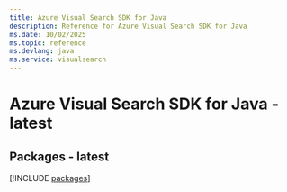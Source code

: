 ```yaml
---
title: Azure Visual Search SDK for Java
description: Reference for Azure Visual Search SDK for Java
ms.date: 10/02/2025
ms.topic: reference
ms.devlang: java
ms.service: visualsearch
---
```

# Azure Visual Search SDK for Java - latest
## Packages - latest
[!INCLUDE [packages](visual-search-index.md)]